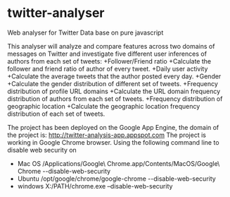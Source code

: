twitter-analyser
================

Web analyser for Twitter Data base on pure javascript

This analyser will analyze and compare features across two domains of messages on Twitter and investigate five different user inferences of authors from each set of tweets:
+Follower/Friend ratio
+Calculate the follower and friend ratio of author of every tweet.
+Daily user activity
+Calculate the average tweets that the author posted every day.
+Gender
+Calculate the gender distribution of different set of tweets.
+Frequency distribution of profile URL domains
+Calculate the URL domain frequency distribution of authors from each set of tweets.
+Frequency distribution of geographic location
+Calculate the geographic location frequency distribution of each set of tweets.


The project has been deployed on the Google App Engine, the domain of the project is: http://twitter-analysis-app.appspot.com
The project is working in Google Chrome browser. 
Using the following command line to disable web security on
- Mac OS
		/Applications/Google\ Chrome.app/Contents/MacOS/Google\ Chrome --disable-web-security
- Ubuntu
		/opt/google/chrome/google-chrome --disable-web-security
- windows
		X:/PATH/chrome.exe –disable-web-security
